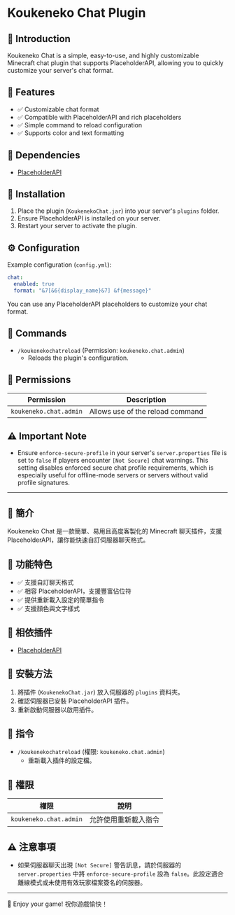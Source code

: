 # Koukeneko Chat Plugin

## 🌟 Introduction

Koukeneko Chat is a simple, easy-to-use, and highly customizable Minecraft chat plugin that supports PlaceholderAPI, allowing you to quickly customize your server's chat format.

## 🔧 Features

- ✅ Customizable chat format
- ✅ Compatible with PlaceholderAPI and rich placeholders
- ✅ Simple command to reload configuration
- ✅ Supports color and text formatting

## 🔌 Dependencies

- [PlaceholderAPI](https://www.spigotmc.org/resources/placeholderapi.6245/)

## 📂 Installation

1. Place the plugin (`KoukenekoChat.jar`) into your server's `plugins` folder.
2. Ensure PlaceholderAPI is installed on your server.
3. Restart your server to activate the plugin.

## ⚙️ Configuration

Example configuration (`config.yml`):

```yaml
chat:
  enabled: true
  format: "&7[&6{display_name}&7] &f{message}"
```

You can use any PlaceholderAPI placeholders to customize your chat format.

## 🚀 Commands

- `/koukenekochatreload` (Permission: `koukeneko.chat.admin`)
  - Reloads the plugin's configuration.

## 🔑 Permissions

| Permission              | Description                   |
|-------------------------|-------------------------------|
| `koukeneko.chat.admin`  | Allows use of the reload command |

## ⚠️ Important Note

- Ensure `enforce-secure-profile` in your server's `server.properties` file is set to `false` if players encounter `[Not Secure]` chat warnings. This setting disables enforced secure chat profile requirements, which is especially useful for offline-mode servers or servers without valid profile signatures.

---

## 🌟 簡介

Koukeneko Chat 是一款簡單、易用且高度客製化的 Minecraft 聊天插件，支援 PlaceholderAPI，讓你能快速自訂伺服器聊天格式。

## 🔧 功能特色

- ✅ 支援自訂聊天格式
- ✅ 相容 PlaceholderAPI，支援豐富佔位符
- ✅ 提供重新載入設定的簡單指令
- ✅ 支援顏色與文字樣式

## 📌 相依插件

- [PlaceholderAPI](https://www.spigotmc.org/resources/placeholderapi.6245/)

## 📂 安裝方法

1. 將插件 (`KoukenekoChat.jar`) 放入伺服器的 `plugins` 資料夾。
2. 確認伺服器已安裝 PlaceholderAPI 插件。
3. 重新啟動伺服器以啟用插件。

## 🚀 指令

- `/koukenekochatreload` (權限: `koukeneko.chat.admin`)
  - 重新載入插件的設定檔。

## 🔑 權限

| 權限                      | 說明               |
|---------------------------|--------------------|
| `koukeneko.chat.admin`    | 允許使用重新載入指令 |

## ⚠️ 注意事項

- 如果伺服器聊天出現 `[Not Secure]` 警告訊息，請於伺服器的 `server.properties` 中將 `enforce-secure-profile` 設為 `false`。此設定適合離線模式或未使用有效玩家檔案簽名的伺服器。

---

🚀 Enjoy your game! 祝你遊戲愉快！
